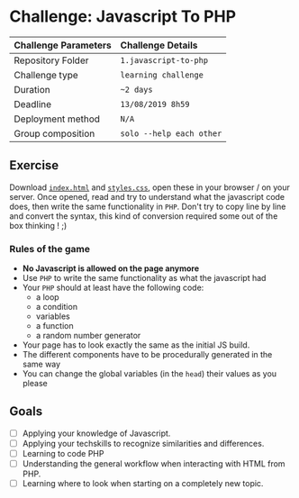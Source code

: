 # Challenge: Javascript To PHP
|Challenge Parameters  |Challenge Details              |
|:---------------------|:------------------------------|
|Repository Folder     |`1.javascript-to-php`          |
|Challenge type        |`learning challenge`           |
|Duration              |`~2 days`                      |
|Deadline              |`13/08/2019 8h59`              |
|Deployment method     |`N/A`                          |
|Group composition     |`solo --help each other`       |


## Exercise
Download [`index.html`](./resources/index.html) and [`styles.css`](./resources/styles.css), open these in your browser / on your server.
Once opened, read and try to understand what the javascript code does, then write the same functionality in `PHP`.
Don't try to copy line by line and convert the syntax, this kind of conversion required some out of the box thinking ! ;)


### Rules of the game
* **No Javascript is allowed on the page anymore**
* Use `PHP` to write the same functionality as what the javascript had
* Your `PHP` should at least have the following code:
    * a loop
    * a condition
    * variables
    * a function
    * a random number generator
* Your page has to look exactly the same as the initial JS build.
* The different components have to be procedurally generated in the same way
* You can change the global variables (in the `head`) their values as you please


## Goals
- [ ] Applying your knowledge of Javascript.
- [ ] Applying your techskills to recognize similarities and differences.
- [ ] Learning to code PHP
- [ ] Understanding the general workflow when interacting with HTML from PHP.
- [ ] Learning where to look when starting on a completely new topic.